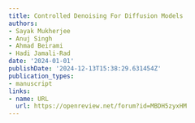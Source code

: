 ```yaml
---
title: Controlled Denoising For Diffusion Models
authors:
- Sayak Mukherjee
- Anuj Singh
- Ahmad Beirami
- Hadi Jamali-Rad
date: '2024-01-01'
publishDate: '2024-12-13T15:38:29.631454Z'
publication_types:
- manuscript
links:
- name: URL
  url: https://openreview.net/forum?id=MBDH5zyxHM
---
```

